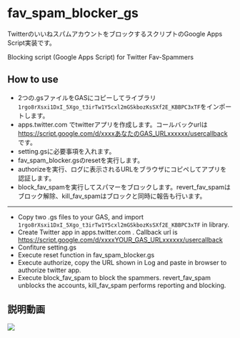 # fav_spam_blocker_gs
TwitterのいいねスパムアカウントをブロックするスクリプトのGoogle Apps Script実装です。

Blocking script (Google Apps Script) for Twitter Fav-Spammers

## How to use
- 2つの.gsファイルをGASにコピーしてライブラリ`1rgo8rXsxi1DxI_5Xgo_t3irTw1Y5cxl2mGSkbozKsSXf2E_KBBPC3xTF`をインポートします。
- apps.twitter.com でtwitterアプリを作成します。コールバックurlは https://script.google.com/d/xxxxあなたのGAS_URLxxxxxx/usercallback です。
- setting.gsに必要事項を入れます。
- fav_spam_blocker.gsのresetを実行します。
- authorizeを実行、ログに表示されるURLをブラウザにコピペしてアプリを認証します。
- block_fav_spamを実行してスパマーをブロックします。revert_fav_spamはブロック解除、kill_fav_spamはブロックと同時に報告も行います。

------------------

- Copy two .gs files to your GAS, and import `1rgo8rXsxi1DxI_5Xgo_t3irTw1Y5cxl2mGSkbozKsSXf2E_KBBPC3xTF` in library.  
- Create Twitter app in apps.twitter.com . Callback url is https://script.google.com/d/xxxxYOUR_GAS_URLxxxxxx/usercallback
- Confiture setting.gs
- Execute reset function in fav_spam_blocker.gs
- Execute authorize, copy the URL shown in Log and paste in browser to authorize twitter app.
- Execute block_fav_spam to block the spammers. revert_fav_spam unblocks the accounts, kill_fav_spam performs reporting and blocking.


## 説明動画    
[![](http://img.youtube.com/vi/ByQJwK09F-g/0.jpg)](https://www.youtube.com/watch?v=ByQJwK09F-g)  

